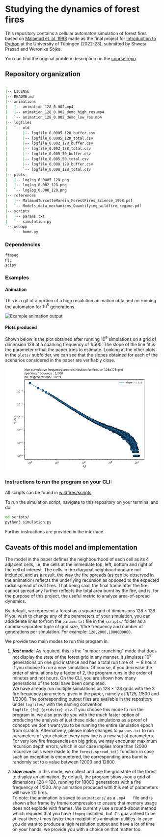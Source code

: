 

# Studying the dynamics of forest fires 

This repository contains a cellular automaton simulation of forest fires based on [Malamud et. al, 1998](https://github.com/shw3ta/wildfires/blob/main/references/MalamudTurcotteMorein_ForestFires_Science_1998.pdf) made as the final project for [Introduction to Python](https://github.com/eulerlab/pyclass23/blob/main/exams/exam_forest_fires.ipynb) at the University of Tübingen (2022-23), submitted by Shweta Prasad and Weronika Sójka. 

You can find the original problem description on the [course repo](https://github.com/eulerlab/pyclass23/tree/main/exams). 

## Repository organization
```bash
.
|-- LICENSE
|-- README.md
|-- animations
|   |-- animation_128_0.002.mp4
|   |-- animation_128_0.002_demo_high_res.mp4
|   `-- animation_128_0.002_demo_low_res.mp4
|-- logfiles
|   `-- old
|       |-- logfile_0.0005_128_buffer.csv
|       |-- logfile_0.0005_128_total.csv
|       |-- logfile_0.002_128_buffer.csv
|       |-- logfile_0.002_128_total.csv
|       |-- logfile_0.005_50_buffer.csv
|       |-- logfile_0.005_50_total.csv
|       |-- logfile_0.008_128_buffer.csv
|       `-- logfile_0.008_128_total.csv
|-- plots
|   |-- loglog_0.0005_128.png
|   |-- loglog_0.002_128.png
|   `-- loglog_0.008_128.png
|-- references
|   |-- MalamudTurcotteMorein_ForestFires_Science_1998.pdf
|   `-- Models_data_mechanisms_Quantifying_wildfire_regime.pdf
|-- scripts
|   |-- params.txt
|   `-- simulation.py
`-- webapp
    `-- home.py

```
### Dependencies
```
ffmpeg
PIL
scipy
```
### Examples
#### Animation 
This is a gif of a portion of a high resolution animation obtained on running the automaton for $10^5$ generations.

![Example animation output](https://s10.gifyu.com/images/example_fire.gif)

#### Plots produced

Shown below is the plot obtained after running $10^9$ simulations on a grid of dimension $128$ at a sparking frequency of $1/500$. The slope of the line fit is the parameter $\alpha$ that the paper tries to estimate. Looking at the other plots in the ```plots/``` subfolder, we can see that the slopes obtained for each of the scenarios considered in the paper are verifiably close. 

![Example output of simulation analysis:](https://github.com/shw3ta/wildfires/blob/main/plots/loglog_0.002_128_100000000.png)




### Instructions to run the program on your CLI:

All scripts can be found in [wildfires/scripts](https://github.com/shw3ta/wildfires/tree/main/scripts). 

To run the simulation script, navigate to this repository on your terminal and do
```bash
cd scripts/
python3 simulation.py
```

Further instructions are provided in the interface. 

## Caveats of this model and implementation
The model in the paper defines the neighbourhood of each cell as its 4 adjacent cells, i.e, the cells at the immediate top, left, bottom and right of the cell of interest. The cells in the diagonal neighbourhood are not included, and as a result, the way the fire spreads (as can be observed in the animation) reflects the underlying recursion as opposed to the expected radial spread of real fires. That being said, the final frame after the fire cannot spread any further reflects the total area burnt by the fire, and is, for the purpose of this project, the useful metric to analyze area-of-spread dynamics.

By default, we represent a forest as a square grid of dimensions $128 \times 128$. If you wish to change any of the parameters of your simulation, you can add/delete lines to/from the ```params.txt``` file in the ```scripts/``` folder as a comma-separated tuple of grid size, 1/fire frequency and number of generations per simulation. For example: ```128,2000,1000000000```. 

We provide two main modes to run this program in. 
1. ***fast mode***:
As required, this is the "number crunching" mode that does not display the state of the forest grid in any manner. It simulates $10^9$ generations on one grid instance and has a total run time of $\sim8$ hours if you choose to run a new simulation. Of course, if you decrease the order of simulations by a factor of $2$, the program runs in the order of minutes and not hours. On the CLI, you are shown how many generations of the total have been completed. \
We have already run multiple simulations on $128 \times 128$ grids with the $3$ fire frequency parameters given in the paper, namely at $1/125$, $1/500$ and $1/2000$. The corresponding output files are available in the repository under ```logfiles/``` with the naming convention ```logfile_{fq}_{gridsize}.csv```.  If you choose this mode to run the program in, we also provide you with the _much_ faster option of producing the analysis of just these older simulations as a proof of concept: we don't want you to be running the entire simulation epoch from scratch. Alternatively, please make changes to ```params.txt``` to run parameters of your choice: every new line is a new set of parameters.\
For very low fire frequencies on big grids, we may encounter maximum recursion depth errors, which in our case implies more than $12000$ recursive calls were made to the ```forest.spread_to()``` function: in case such an exception is encountered, the corresponding area burnt is randomly set to a value between $12000$ and $12800$.

2. ***slow mode***:
In this mode, we collect and use the grid state of the forest to display an animation. By default, the program shows you a grid of dimensions $128 \times 128$, running for $10000$ generations with a fire frequency of $1/500$. Any animation produced with this set of parameters will have 20 fires.\
To note: the animation is saved to ```animations/``` as a ```.mp4	``` file and is shown after frame by frame compression to ensure that memory usage does not explode with frames. We currently use a round-about method which requires that you have ```ffmpeg``` installed, but it's guaranteed to be at least three times faster than matplotlib's animation utilities. In case you do want to produce a high resolution output and have a lot of time on your hands, we provide you with a choice on that matter too.

